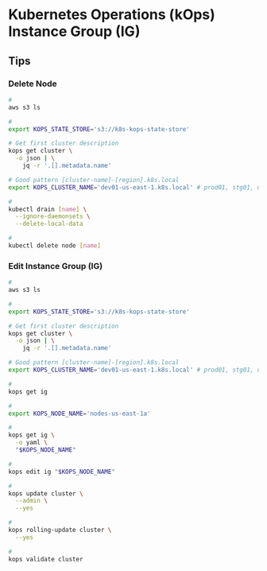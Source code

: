 # Kubernetes Operations (kOps) Instance Group (IG)

<!--
c5.2xlarge 10 gb
-->

## Tips

### Delete Node

```sh
#
aws s3 ls

#
export KOPS_STATE_STORE='s3://k8s-kops-state-store'

# Get first cluster description
kops get cluster \
  -o json | \
    jq -r '.[].metadata.name'

# Good pattern [cluster-name]-[region].k8s.local
export KOPS_CLUSTER_NAME='dev01-us-east-1.k8s.local' # prod01, stg01, uat01

#
kubectl drain [name] \
  --ignore-daemonsets \
  --delete-local-data

#
kubectl delete node [name]
```

### Edit Instance Group (IG)

```sh
#
aws s3 ls

#
export KOPS_STATE_STORE='s3://k8s-kops-state-store'

# Get first cluster description
kops get cluster \
  -o json | \
    jq -r '.[].metadata.name'

# Good pattern [cluster-name]-[region].k8s.local
export KOPS_CLUSTER_NAME='dev01-us-east-1.k8s.local' # prod01, stg01, uat01

#
kops get ig

#
export KOPS_NODE_NAME='nodes-us-east-1a'

#
kops get ig \
  -o yaml \
  "$KOPS_NODE_NAME"

#
kops edit ig "$KOPS_NODE_NAME"

#
kops update cluster \
  --admin \
  --yes

#
kops rolling-update cluster \
  --yes

#
kops validate cluster
```

<!--
c5a.4xlarge
c5a.2xlarge

t3.large
-->

<!-- ## Issues

###

```log
Machine	i-04e6420c3615e1b15		machine "i-04e6420c3615e1b15" has not yet joined cluster
Node	ip-10-96-88-13.ec2.internal	node "ip-10-96-88-13.ec2.internal" of role "node" is not ready
Validation failed: cluster not yet healthy
```

TODO -->
